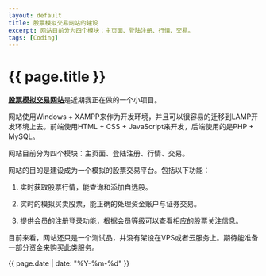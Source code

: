 ```yaml
---
layout: default
title: 股票模拟交易网站的建设
excerpt: 网站目前分为四个模块：主页面、登陆注册、行情、交易。
tags: [Coding]
---
```

{{ page.title }}
================

[**股票模拟交易网站**](https://github.com/cforth/cfstock)是近期我正在做的一个小项目。

网站使用Windows + XAMPP来作为开发环境，并且可以很容易的迁移到LAMP开发环境上去。前端使用HTML + CSS + JavaScript来开发，后端使用的是PHP + MySQL。

网站目前分为四个模块：主页面、登陆注册、行情、交易。

网站的目的是建设成为一个模拟的股票交易平台。包括以下功能：

1. 实时获取股票行情，能查询和添加自选股。

2. 实时的模拟买卖股票，能正确的处理资金账户与证券交易。

3. 提供会员的注册登录功能，根据会员等级可以查看相应的股票关注信息。

目前来看，网站还只是一个测试品，并没有架设在VPS或者云服务上。期待能准备一部分资金来购买此类服务。

{{ page.date | date: "%Y-%m-%d" }}
